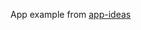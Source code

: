 App example from [app-ideas](https://github.com/florinpop17/app-ideas/blob/master/Projects/1-Beginner/Bin2Dec-App.md)
